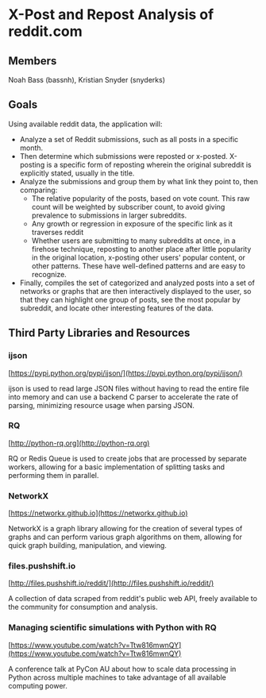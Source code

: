 # X-Post and Repost Analysis of reddit.com

## Members
Noah Bass (bassnh), Kristian Snyder (snyderks)

## Goals

Using available reddit data, the application will:
 - Analyze a set of Reddit submissions, such as all posts in a specific month.
 - Then determine which submissions were reposted or x-posted. X-posting is a specific form of reposting wherein the original subreddit is explicitly stated, usually in the title.
 - Analyze the submissions and group them by what link they point to, then comparing:
     - The relative popularity of the posts, based on vote count. This raw count will be weighted by subscriber count, to avoid giving prevalence to submissions in larger subreddits.
     - Any growth or regression in exposure of the specific link as it traverses reddit
     - Whether users are submitting to many subreddits at once, in a firehose technique, reposting to another place after little popularity in the original location, x-posting other users' popular content, or other patterns. These have well-defined patterns and are easy to recognize.
 - Finally, compiles the set of categorized and analyzed posts into a set of networks or graphs that are then interactively displayed to the user, so that they can highlight one group of posts, see the most popular by subreddit, and locate other interesting features of the data.

## Third Party Libraries and Resources

### ijson

[https://pypi.python.org/pypi/ijson/](https://pypi.python.org/pypi/ijson/)

ijson is used to read large JSON files without having to read the entire file into memory and can use a backend C parser to accelerate the rate of parsing, minimizing resource usage when parsing JSON.

### RQ

[http://python-rq.org](http://python-rq.org)

RQ or Redis Queue is used to create jobs that are processed by separate workers, allowing for a basic implementation of splitting tasks and performing them in parallel.

### NetworkX

[https://networkx.github.io](https://networkx.github.io)

NetworkX is a graph library allowing for the creation of several types of graphs and can perform various graph algorithms on them, allowing for quick graph building, manipulation, and viewing.

### files.pushshift.io

[http://files.pushshift.io/reddit/](http://files.pushshift.io/reddit/)

A collection of data scraped from reddit's public web API, freely available to the community for consumption and analysis.

### Managing scientific simulations with Python with RQ

[https://www.youtube.com/watch?v=Ttw816mwnQY](https://www.youtube.com/watch?v=Ttw816mwnQY)

A conference talk at PyCon AU about how to scale data processing in Python across multiple machines to take advantage of all available computing power.